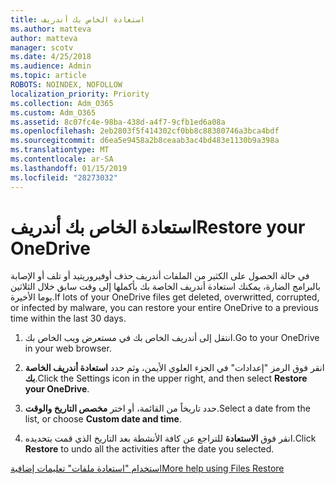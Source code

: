 ```yaml
---
title: استعادة الخاص بك أندريف
ms.author: matteva
author: matteva
manager: scotv
ms.date: 4/25/2018
ms.audience: Admin
ms.topic: article
ROBOTS: NOINDEX, NOFOLLOW
localization_priority: Priority
ms.collection: Adm_O365
ms.custom: Adm_O365
ms.assetid: 8c07fc4e-98ba-438d-a4f7-9cfb1ed6a08a
ms.openlocfilehash: 2eb2803f5f414302cf0bb8c88380746a3bca4bdf
ms.sourcegitcommit: d6ea5e9458a2b8ceaab3ac4bd483e1130b9a398a
ms.translationtype: MT
ms.contentlocale: ar-SA
ms.lasthandoff: 01/15/2019
ms.locfileid: "28273032"
---
```

# <a name="restore-your-onedrive"></a><span data-ttu-id="29c5d-102">استعادة الخاص بك أندريف</span><span class="sxs-lookup"><span data-stu-id="29c5d-102">Restore your OneDrive</span></span>

<span data-ttu-id="29c5d-103">في حالة الحصول على الكثير من الملفات أندريف حذف أوفيروريتيد أو تلف أو الإصابة بالبرامج الضارة، يمكنك استعادة أندريف الخاصة بك بأكملها إلى وقت سابق خلال الثلاثين يوما الأخيرة.</span><span class="sxs-lookup"><span data-stu-id="29c5d-103">If lots of your OneDrive files get deleted, overwritted, corrupted, or infected by malware, you can restore your entire OneDrive to a previous time within the last 30 days.</span></span>
  
1. <span data-ttu-id="29c5d-104">انتقل إلى أندريف الخاص بك في مستعرض ويب الخاص بك.</span><span class="sxs-lookup"><span data-stu-id="29c5d-104">Go to your OneDrive in your web browser.</span></span>
    
2. <span data-ttu-id="29c5d-105">انقر فوق الرمز "إعدادات" في الجزء العلوي الأيمن، وثم حدد **استعادة أندريف الخاصة بك**.</span><span class="sxs-lookup"><span data-stu-id="29c5d-105">Click the Settings icon in the upper right, and then select **Restore your OneDrive**.</span></span>
    
3. <span data-ttu-id="29c5d-106">حدد تاريخاً من القائمة، أو اختر **مخصص التاريخ والوقت**.</span><span class="sxs-lookup"><span data-stu-id="29c5d-106">Select a date from the list, or choose **Custom date and time**.</span></span>
    
4. <span data-ttu-id="29c5d-107">انقر فوق **الاستعادة** للتراجع عن كافة الأنشطة بعد التاريخ الذي قمت بتحديده.</span><span class="sxs-lookup"><span data-stu-id="29c5d-107">Click **Restore** to undo all the activities after the date you selected.</span></span> 
    
[<span data-ttu-id="29c5d-108">استخدام "استعادة ملفات" تعليمات إضافية</span><span class="sxs-lookup"><span data-stu-id="29c5d-108">More help using Files Restore</span></span>](https://go.microsoft.com/fwlink/?linkid=872874)
  

